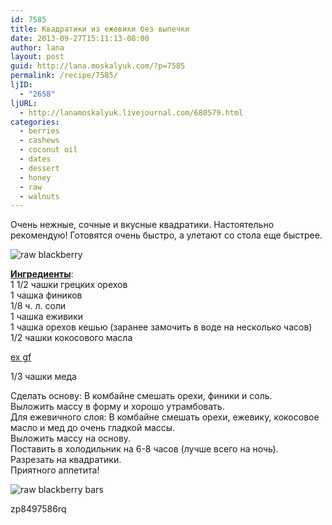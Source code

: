 ```yaml
---
id: 7585
title: Квадратики из ежевики без выпечки
date: 2013-09-27T15:11:13-08:00
author: lana
layout: post
guid: http://lana.moskalyuk.com/?p=7585
permalink: /recipe/7585/
ljID:
  - "2658"
ljURL:
  - http://lanamoskalyuk.livejournal.com/680579.html
categories:
  - berries
  - cashews
  - coconut oil
  - dates
  - dessert
  - honey
  - raw
  - walnuts
---
```

Очень нежные, сочные и вкусные квадратики. Настоятельно рекомендую! Готовятся очень быстро, а улетают со стола еще быстрее.

![raw blackberry ](http://farm4.staticflickr.com/3831/9972346635_9802f824ee_c.jpg) 

[**Ингредиенты**](http://www.choosingraw.com/raw-vegan-blackberry-cheesecake-bars/):  
1 1/2 чашки грецких орехов  
1 чашка фиников  
1/8 ч. л. соли  
1 чашка еживики  
1 чашка орехов кешью (заранее замочить в воде на несколько часов)  
1/2 чашки кокосового масла

<div>
  <a href="http://how-to-get-ex-back.org/" title="ex gf">ex gf</a>
</div>

1/3 чашки меда

Сделать основу: В комбайне смешать орехи, финики и соль.  
Выложить массу в форму и хорошо утрамбовать.  
Для ежевичного слоя: В комбайне смешать орехи, ежевику, кокосовое масло и мед до очень гладкой массы.  
Выложить массу на основу.  
Поставить в холодильник на 6-8 часов (лучше всего на ночь).  
Разрезать на квадратики.  
Приятного аппетита!

![raw blackberry bars](http://farm3.staticflickr.com/2816/9972489743_a893b7ea27_c.jpg) 

<div>
  zp8497586rq
</div>